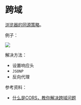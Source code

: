 # 跨域

[浏览器的同源策略](https://developer.mozilla.org/zh-CN/docs/Web/Security/Same-origin_policy)。

例子：

![](/skill-blog/img/0019.png)

解决方法：

- 设置响应头
- `JSONP`
- 反向代理

参考资料：

- [什么是CORS，教你解决跨域问题](https://www.bilibili.com/video/BV1Kt411E76z)

